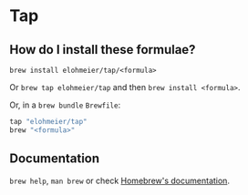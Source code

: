 # Tap

## How do I install these formulae?

`brew install elohmeier/tap/<formula>`

Or `brew tap elohmeier/tap` and then `brew install <formula>`.

Or, in a `brew bundle` `Brewfile`:

```ruby
tap "elohmeier/tap"
brew "<formula>"
```

## Documentation

`brew help`, `man brew` or check [Homebrew's documentation](https://docs.brew.sh).
